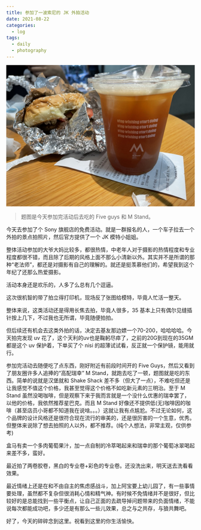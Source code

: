```yaml
---
title: 参加了一波索尼的 JK 外拍活动
date: 2021-08-22 
categories:
  - log
tags: 
  - daily
  - photography
---
```

![](/assets/images/20210822.jpeg)

>题图是今天参加完活动后去吃的 Five guys 和 M Stand。

今天去参加了个 Sony 旗舰店的免费活动。就是一群报名的人，一个车子拉去一个外拍的景点拍照片，然后官方提供了一个 JK 模特小姐姐。

整体活动参加的大爷大妈比较多，都很热情，中老年人对于摄影的热情程度和专业程度都很不错，而且除了后期的风格上面不那么小清新以外。其实并不是所谓的那种“老法师”，都还是对摄影有自己的理解的。就还是挺羡慕他们的，希望我到这个年纪了还那么热爱摄影。

活动本身还是欢乐的，人多了么总有几个逗逼。

这次很机智的带了拍立得打印机，现场反了张图给模特，毕竟人忙活一整天。

整体来说，这类活动还是得用长焦去拍，毕竟人很多，35 基本上只有偶尔见缝插针按上几下，不过我也无所谓，毕竟随便拍拍。

但后续还有机会去这类外拍的话，决定去基友那边嫖一个70-200，哈哈哈哈。今天拍完发现 uv 花了，这个天利的uv也是鞠躬尽瘁了，之前的20G到现在的35GM都是这个 uv 保护着，下单买了个 nisi 的超薄试试看，反正就一个保护镜，能用就行。

参加完活动去随便吃了点东西，刚好附近有前段时间开的 Five Guys，然后又看到了朋友圈许多人追捧的“高配瑞幸” M Stand，就跑去吃了一顿，题图就是吃的东西。简单的说就是汉堡就和 Shake Shack 差不多（但大了一点），不难吃但还是让我感觉不值这个价格，我甚至觉得这个价格不如吃新元素的三明治。至于 M Stand 虽然没喝咖啡，但是观察下来于我而言就是一个没什么优惠的瑞幸罢了，以他的价格，我依然推荐星巴克。而且 M Stand 好像还不提供低(无)咖啡因的咖啡（甚至店员小哥都不知道我在说啥。。。）这就让我有点尴尬。不过无论如何，这个品牌的设计风格还是很符合现在流行的审美的，还是很厉害的一个生意，优秀。但整体来说除了想去拍照的人以外，都不推荐。(纯个人想法，非常主观，仅供参考)

盒马有卖一个多肉葡萄果汁，加一点自制的冷萃喝起来和瑞幸的那个葡萄冰翠喝起来差不多，蛮好。

最近拍了两卷胶卷，黑白的专业卷+彩色的专业卷。还没洗出来，明天送去洗看看效果。

最近情绪上还是在和不由自主的焦虑感战斗，加上阿宝要上幼儿园了，有一些事情要处理，虽然都不复杂但很消耗心情和精气神。有时候不免情绪并不是很好，但比较好的是总能找到一些平衡点，让自己正面的去疏导掉问题带来的负面情绪，不能说每次都能成功吧，多少还是有那么一些儿效果，总之与之共存，与狼共舞吧。

好了，今天的碎碎念到这里。祝看到这里的你生活愉快。

